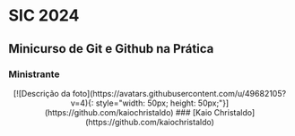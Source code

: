 


# SIC 2024

## Minicurso de Git e Github na Prática

### Ministrante

<div style="text-align: center;">
  [![Descrição da foto](https://avatars.githubusercontent.com/u/49682105?v=4){: style="width: 50px; height: 50px;"}](https://github.com/kaiochristaldo)
  ### [Kaio Christaldo](https://github.com/kaiochristaldo)
</div>



